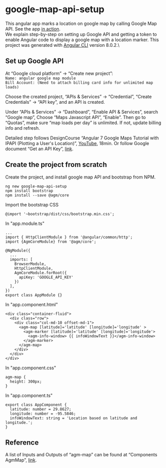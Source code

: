 # google-map-api-setup
This angular app marks a location on google map by calling Google Map API. See the app [in action](https://map-api-setup.firebaseapp.com/).\
We explain step-by-step on setting up Google API and getting a token to enable Angular code to display a google map with a location marker.
This project was generated with [Angular CLI](https://github.com/angular/angular-cli) version 8.0.2.\

## Set up Google API
At “Google cloud platform” -> “Create new project”:\
`Name: angular google map module`\
`Bill Account: (Need to attach billing card info for unlimited map loads)`

Choose the created project, “APIs & Services” -> “Credential”, “Create Credentials” -> “API key”, and an API is created.  

Under “APIs & Services” -> “Dashboard”, “Enable API & Services”, search “Google map”, Choose “Maps Javascript API”, “Enable”. Then go to “Quotas”, make sure “map loads per day” is unlimited. If not, update billing info and refresh.

Detailed step follows DesignCourse “Angular 7 Google Maps Tutorial with IPAPI (Plotting a User's Location)”, [YouTube](https://www.youtube.com/watch?v=-IwTQgKIjCQ), 18min. Or follow Google document “Get an API Key”, [link](https://developers.google.com/maps/documentation/javascript/get-api-key).

## Create the project from scratch
Create the project, and install google map API and bootstrap from NPM.
```
ng new google-map-api-setup
npm install bootstrap
npm install --save @agm/core
```
Import the bootstrap CSS
```
@import '~bootstrap/dist/css/bootstrap.min.css';
```
In "app.module.ts"
```
...
import { HttpClientModule } from '@angular/common/http';
import {AgmCoreModule} from '@agm/core';

@NgModule({
  ...
  imports: [
    BrowserModule,
    HttpClientModule,
    AgmCoreModule.forRoot({
      apiKey: 'GOOGLE_API_KEY'
    })
  ], 
})
export class AppModule {}
```
In "app.component.html"
```
<div class="container-fluid">
  <div class="row">
    <div class="col-md-10 offset-md-1">
      <agm-map [latitude]='latitude' [longitude]='longitude' >
        <agm-marker [latitude]='latitude' [longitude]='longitude'>
          <agm-info-window> {{ infoWindowText }}</agm-info-window>
        </agm-marker>
      </agm-map>
    </div>
  </div>
</div>
```
In "app.component.css"
```
agm-map {
  height: 300px;
}
```
In "app.component.ts"
```
export class AppComponent {
  latitude: number = 29.8627;
  longitude: number = -95.5846;
  infoWindowText: string = 'Location based on latitude and longitude.';
}
```

## Reference
A list of Inputs and Outputs of “agm-map” can be found at “Components AgmMap”, [link](https://angular-maps.com/api-docs/agm-core/components/agmmap).
